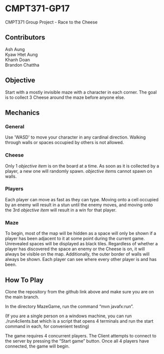 # CMPT371-GP17
CMPT371 Group Project - Race to the Cheese
## Contributors
Ash Aung<br>
Kyaw Htet Aung<br>
Khanh Doan<br>
Brandon Chattha<br>

## Objective
Start with a mostly invisible maze with a character in each corner. The goal is to collect 3 Cheese around the maze before anyone else.
## Mechanics
### General
Use 'WASD' to move your character in any cardinal direction. Walking through walls or spaces occupied by others is not allowed.
### Cheese
Only 1 *objective item* is on the board at a time. As soon as it is collected by a player, a new one will randomly spawn. *objective item*s cannot spawn on walls.
### Players
Each player can move as fast as they can type. Moving onto a cell occupied by an enemy will result in a stun until the enemy moves, and moving onto the 3rd *objective item* will result in a win for that player.
### Maze
To begin, most of the map will be hidden as a space will only be shown if a player has been adjacent to it at some point during the current game. Unrevealed spaces will be displayed as black tiles. Regardless of whether a player has discovered the space an enemy or the Cheese is on, it will always be visible on the map. Additionally, the outer border of walls will always be shown. Each player can see where every other player is and has been.
## How To Play
Clone the repository from the github link above and make sure you are on the main branch.

In the directory MazeGame, run the command “mvn javafx:run”.

(If you are a single person on a windows machine, you can run ./run4clients.bat which is a script that opens 4 terminals and run the start command in each, for convenient testing) 

The game requires 4 concurrent players. The Client attempts to connect to the server by pressing the “Start game” button. Once all 4 players have connected, the game will begin.

